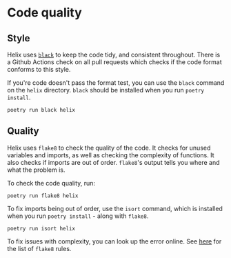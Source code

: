 # Code quality
## Style
Helix uses [`black`](https://black.readthedocs.io/en/stable/) to keep the code tidy, and consistent throughout. There is a Github Actions check on all pull requests which checks if the code format conforms to this style.

If you're code doesn't pass the format test, you can use the `black` command on the `helix` directory. `black` should be installed when you run `poetry install`.

```shell
poetry run black helix
```

## Quality
Helix uses `flake8` to check the quality of the code. It checks for unused variables and imports, as well as checking the complexity of functions. It also checks if imports are out of order. `flake8`'s output tells you where and what the problem is.

To check the code quality, run:
```shell
poetry run flake8 helix
```

To fix imports being out of order, use the `isort` command, which is installed when you run `poetry install` - along with `flake8`.

```shell
poetry run isort helix
```

To fix issues with complexity, you can look up the error online. See [here](https://www.flake8rules.com/) for the list of `flake8` rules.